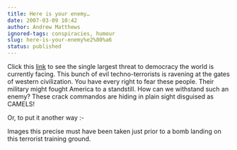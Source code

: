 ```yaml
---
title: Here is your enemy…
date: 2007-03-09 10:42
author: Andrew Matthews
ignored-tags: conspiracies, humour
slug: here-is-your-enemy%e2%80%a6
status: published
---
```


Click this [link](http://maps.google.com/maps?f=q&hl=en&q=15.298683+19.429651&layer=&ie=UTF8&om=1&z=23&ll=15.298518,19.429736&spn=0.000079,0.000155&t=k&iwloc=addr) to see the single largest threat to democracy the world is currently facing. This bunch of evil techno-terrorists is ravening at the gates of western civilization. You have every right to fear these people. Their military might fought America to a standstill. How can we withstand such an enemy? These crack commandos are hiding in plain sight disguised as CAMELS!

Or, to put it another way :-

Images this precise must have been taken just prior to a bomb landing on this terrorist training ground.
